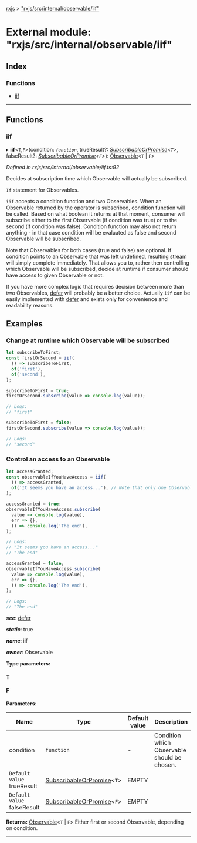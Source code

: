 [rxjs](../README.md) > ["rxjs/src/internal/observable/iif"](../modules/_rxjs_src_internal_observable_iif_.md)

# External module: "rxjs/src/internal/observable/iif"

## Index

### Functions

* [iif](_rxjs_src_internal_observable_iif_.md#iif)

---

## Functions

<a id="iif"></a>

###  iif

▸ **iif**<`T`,`F`>(condition: *`function`*, trueResult?: *[SubscribableOrPromise](_rxjs_src_internal_types_.md#subscribableorpromise)<`T`>*, falseResult?: *[SubscribableOrPromise](_rxjs_src_internal_types_.md#subscribableorpromise)<`F`>*): [Observable](../classes/_rxjs_src_internal_observable_.observable.md)<`T` \| `F`>

*Defined in rxjs/src/internal/observable/iif.ts:92*

Decides at subscription time which Observable will actually be subscribed.

`If` statement for Observables.

`iif` accepts a condition function and two Observables. When an Observable returned by the operator is subscribed, condition function will be called. Based on what boolean it returns at that moment, consumer will subscribe either to the first Observable (if condition was true) or to the second (if condition was false). Condition function may also not return anything - in that case condition will be evaluated as false and second Observable will be subscribed.

Note that Observables for both cases (true and false) are optional. If condition points to an Observable that was left undefined, resulting stream will simply complete immediately. That allows you to, rather then controlling which Observable will be subscribed, decide at runtime if consumer should have access to given Observable or not.

If you have more complex logic that requires decision between more than two Observables, [defer](_rxjs_src_internal_observable_defer_.md#defer) will probably be a better choice. Actually `iif` can be easily implemented with [defer](_rxjs_src_internal_observable_defer_.md#defer) and exists only for convenience and readability reasons.

Examples
--------

### Change at runtime which Observable will be subscribed

```javascript
let subscribeToFirst;
const firstOrSecond = iif(
  () => subscribeToFirst,
  of('first'),
  of('second'),
);

subscribeToFirst = true;
firstOrSecond.subscribe(value => console.log(value));

// Logs:
// "first"

subscribeToFirst = false;
firstOrSecond.subscribe(value => console.log(value));

// Logs:
// "second"

```

### Control an access to an Observable

```javascript
let accessGranted;
const observableIfYouHaveAccess = iif(
  () => accessGranted,
  of('It seems you have an access...'), // Note that only one Observable is passed to the operator.
);

accessGranted = true;
observableIfYouHaveAccess.subscribe(
  value => console.log(value),
  err => {},
  () => console.log('The end'),
);

// Logs:
// "It seems you have an access..."
// "The end"

accessGranted = false;
observableIfYouHaveAccess.subscribe(
  value => console.log(value),
  err => {},
  () => console.log('The end'),
);

// Logs:
// "The end"
```

*__see__*: [defer](_rxjs_src_internal_observable_defer_.md#defer)

*__static__*: true

*__name__*: iif

*__owner__*: Observable

**Type parameters:**

#### T 
#### F 
**Parameters:**

| Name | Type | Default value | Description |
| ------ | ------ | ------ | ------ |
| condition | `function` | - |  Condition which Observable should be chosen. |
| `Default value` trueResult | [SubscribableOrPromise](_rxjs_src_internal_types_.md#subscribableorpromise)<`T`> |  EMPTY |
| `Default value` falseResult | [SubscribableOrPromise](_rxjs_src_internal_types_.md#subscribableorpromise)<`F`> |  EMPTY |

**Returns:** [Observable](../classes/_rxjs_src_internal_observable_.observable.md)<`T` \| `F`>
Either first or second Observable, depending on condition.

___

